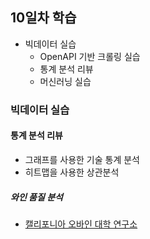 ## 10일차 학습
- 빅데이터 실습
    - OpenAPI 기반 크롤링 실습
    - 통계 분석 리뷰
    - 머신러닝 실습
    

### 빅데이터 실습
#### 통계 분석 리뷰
- 그래프를 사용한 기술 통계 분석
- 히트맵을 사용한 상관분석

##### 와인 품질 분석
- [캘리포니아 오바인 대학 연구소](https://archive.ics.uci.edu/dataset/186/wine+quality)